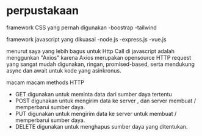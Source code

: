 # perpustakaan
framework CSS yang pernah digunakan
-boostrap
-tailwind

framework javascript yang dikuasai
-node.js
-express.js
-vue.js

menurut saya yang lebih bagus untuk Http Call di javascript adalah menggunkan "Axios"
karena Axios merupakan opensource HTTP request yang sangat mudah digunakan, ringan, promised-based, serta mendukung async dan await untuk kode yang asinkronus.

macam macam methods HTTP
- GET
  digunakan untuk meminta data dari sumber daya tertentu
- POST
digunakan untuk mengirim data ke server , dan server membuat / memperbarui sumber daya.
- PUT
digunakan untuk mengirim data ke server untuk membuat / memperbarui sumber daya.
- DELETE
digunakan untuk menghapus sumber daya yang ditentukan.

